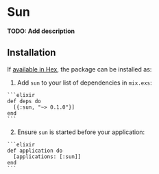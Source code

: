 # Sun

**TODO: Add description**

## Installation

If [available in Hex](https://hex.pm/docs/publish), the package can be installed as:

  1. Add `sun` to your list of dependencies in `mix.exs`:

    ```elixir
    def deps do
      [{:sun, "~> 0.1.0"}]
    end
    ```

  2. Ensure `sun` is started before your application:

    ```elixir
    def application do
      [applications: [:sun]]
    end
    ```


